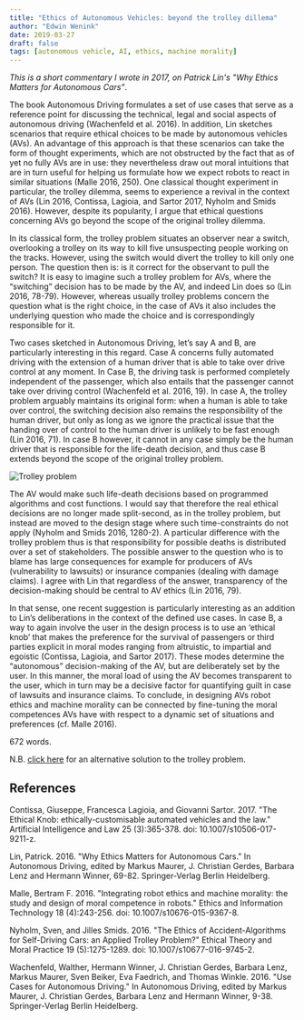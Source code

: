 ```yaml
---
title: "Ethics of Autonomous Vehicles: beyond the trolley dillema"
author: "Edwin Wenink"
date: 2019-03-27
draft: false
tags: [autonomous vehicle, AI, ethics, machine morality]
---
```


*This is a short commentary I wrote in 2017, on Patrick Lin's "Why Ethics Matters for Autonomous Cars"*. 

The book Autonomous Driving formulates a set of use cases that serve as a reference point for discussing the technical, legal and social aspects of autonomous driving (Wachenfeld et al. 2016). In addition, Lin sketches scenarios that require ethical choices to be made by autonomous vehicles (AVs). An advantage of this approach is that these scenarios can take the form of thought experiments, which are not obstructed by the fact that as of yet no fully AVs are in use: they nevertheless draw out moral intuitions that are in turn useful for helping us formulate how we expect robots to react in similar situations (Malle 2016, 250). One classical thought experiment in particular, the trolley dilemma, seems to experience a revival in the context of AVs (Lin 2016, Contissa, Lagioia, and Sartor 2017, Nyholm and Smids 2016). However, despite its popularity, I argue that ethical questions concerning AVs go beyond the scope of the original trolley dilemma.

In its classical form, the trolley problem situates an observer near a switch, overlooking a trolley on its way to kill five unsuspecting people working on the tracks. However, using the switch would divert the trolley to kill only one person. The question then is: is it correct for the observant to pull the switch? It is easy to imagine such a trolley problem for AVs, where the “switching” decision has to be made by the AV, and indeed Lin does so (Lin 2016, 78-79). However, whereas usually trolley problems concern the question what is the right choice, in the case of AVs it also includes the underlying question who made the choice and is correspondingly responsible for it. 

Two cases sketched in Autonomous Driving, let’s say A and B, are particularly interesting in this regard. Case A concerns fully automated driving with the extension of a human driver that is able to take over drive control at any moment. In Case B, the driving task is performed completely independent of the passenger, which also entails that the passenger cannot take over driving control (Wachenfeld et al. 2016, 19). In case A, the trolley problem arguably maintains its original form: when a human is able to take over control, the switching decision also remains the responsibility of the human driver, but only as long as we ignore the practical issue that the handing over of control to the human driver is unlikely to be fast enough (Lin 2016, 71). In case B however, it cannot in any case simply be the human driver that is responsible for the life-death decision, and thus case B extends beyond the scope of the original trolley problem. 

![Trolley problem](/images/25-blog/trolley-problem.jpg)

The AV would make such life-death decisions based on programmed algorithms and cost functions. I would say that therefore the real ethical decisions are no longer made split-second, as in the trolley problem, but instead are moved to the design stage where such time-constraints do not apply (Nyholm and Smids 2016, 1280-2). A particular difference with the trolley problem thus is that responsibility for possible deaths is distributed over a set of stakeholders. The possible answer to the question who is to blame has large consequences for example for producers of AVs (vulnerability to lawsuits) or insurance companies (dealing with damage claims). I agree with Lin that regardless of the answer, transparency of the decision-making should be central to AV ethics (Lin 2016, 79).

In that sense, one recent suggestion is particularly interesting as an addition to Lin’s deliberations in the context of the defined use cases. In case B, a way to again involve the user in the design process is to use an ‘ethical knob’ that makes the preference for the survival of passengers or third parties explicit in moral modes ranging from altruistic, to impartial and egoistic (Contissa, Lagioia, and Sartor 2017). These modes determine the “autonomous” decision-making of the AV, but are deliberately set by the user. In this manner, the moral load of using the AV becomes transparent to the user, which in turn may be a decisive factor for quantifying guilt in case of lawsuits and insurance claims. To conclude, in designing AVs robot ethics and machine morality can be connected by fine-tuning the moral competences AVs have with respect to a dynamic set of situations and preferences (cf. Malle 2016). 

672 words.

N.B. [click here](https://www.youtube.com/watch?v=-N_RZJUAQY4) for an alternative solution to the trolley problem.

## References

Contissa, Giuseppe, Francesca Lagioia, and Giovanni Sartor. 2017. "The Ethical Knob: ethically-customisable automated vehicles and the law."  Artificial Intelligence and Law 25 (3):365-378. doi: 10.1007/s10506-017-9211-z.

Lin, Patrick. 2016. "Why Ethics Matters for Autonomous Cars." In Autonomous Driving, edited by Markus Maurer, J. Christian Gerdes, Barbara Lenz and Hermann Winner, 69-82. Springer-Verlag Berlin Heidelberg.

Malle, Bertram F. 2016. "Integrating robot ethics and machine morality: the study and design of moral competence in robots."  Ethics and Information Technology 18 (4):243-256. doi: 10.1007/s10676-015-9367-8.

Nyholm, Sven, and Jilles Smids. 2016. "The Ethics of Accident-Algorithms for Self-Driving Cars: an Applied Trolley Problem?"  Ethical Theory and Moral Practice 19 (5):1275-1289. doi: 10.1007/s10677-016-9745-2.

Wachenfeld, Walther, Hermann Winner, J. Christian Gerdes, Barbara Lenz, Markus Maurer, Sven Beiker, Eva Faedrich, and Thomas Winkle. 2016. "Use Cases for Autonomous Driving." In Autonomous Driving, edited by Markus Maurer, J. Christian Gerdes, Barbara Lenz and Hermann Winner, 9-38. Springer-Verlag Berlin Heidelberg.

